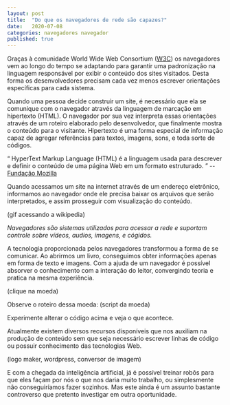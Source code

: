 ```yaml
---
layout: post
title:  "Do que os navegadores de rede são capazes?"
date:   2020-07-08
categories: navegadores navegador 
published: true
---
```



Graças à comunidade World Wide Web Consortium ([W3C]) os navegadores vem ao longo do tempo se adaptando para garantir uma padronização na linguagem responsável por exibir o conteúdo dos sites visitados. Desta forma os desenvolvedores precisam cada vez menos escrever orientações específicas para cada sistema.

Quando uma pessoa decide construir um site, é necessário que ela se comunique com o navegador através da linguagem de marcação em hipertexto (HTML). O navegador por sua vez interpreta essas orientações através de um roteiro elaborado pelo desenvolvedor, que finalmente mostra o conteúdo para o visitante. 
Hipertexto é uma forma especial de informação capaz de agregar referências para textos, imagens, sons, e toda sorte de códigos.
<div class="quote-box">
    <div class="quote">
        <q>
        HyperText Markup Language (HTML) é a linguagem usada para descrever e definir o conteúdo de uma página Web em um formato estruturado.
        </q> --
    <a href="[mozilla]"> Fundação Mozilla</a>
    </div>
</div> 

Quando acessamos um site na internet através de um endereço eletrônico, informamos ao navegador onde ele precisa baixar os arquivos que serão interpretados, e assim prosseguir com visualização do conteúdo.

(gif acessando a wikipedia)

*Navegadores são sistemas utilizados para acessar a rede e suportam controle sobre vídeos, audios, imagens, e cógidos.*

A tecnologia proporcionada pelos navegadores transformou a forma de se comunicar. Ao abrirmos um livro, conseguimos obter informações apenas em forma de texto e imagens. Com a ajuda de um navegador é possível absorver o conhecimento com a interação do leitor, convergindo teoria e pratica na mesma experiência. 

(clique na moeda)

Observe o roteiro dessa moeda:
(script da moeda)

Experimente alterar o código acima e veja o que acontece.

Atualmente existem diversos recursos disponíveis que nos auxiliam na produção de conteúdo sem que seja necessário escrever linhas de código ou possuir conhecimento das tecnologias Web. 

(logo maker, wordpress, conversor de imagem)

E com a chegada da inteligência artificial, já é possível treinar robôs para que eles façam por nós o que nos daria muito trabalho, ou simplesmente não conseguiríamos fazer sozinhos. Mas este ainda é um assunto bastante controverso que pretento investigar em outra oportunidade.



[W3C]: https://www.w3.org/
[Mozilla]: https://developer.mozilla.org/pt-BR/docs/Web

